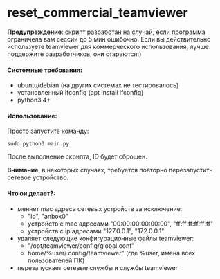 # reset_commercial_teamviewer

**Предупреждение**: скрипт разработан на случай, если программа ограничела вам сессии до 5 мин ошибочно. Если вы действительно используете teamviewer для коммерческого использования, лучше поддержите разработчиков, они стараются:)

#### Системные требования:
- ubuntu/debian (на других системах не тестировалось)
- установленный ifconfig (apt install ifconfig)
- python3.4+

#### Использование:

Просто запустите команду:

    sudo python3 main.py

После выполнение скрипта, ID будет сброшен.

**Внимание**, в некоторых случаях, требуется повторно перезапустить сетевое устройство.

#### Что он делает?:

- меняет mac адреса сетевых устройств за исключение:
    - "lo", "anbox0"
    - устройств с mac адресами "00:00:00:00:00:00", "ff:ff:ff:ff:ff:ff"
    - устройств с ip адресами "127.0.0.1", "172.0.0.1"
- удаляет следующие конфигурационные файлы teamviewer:
    - "/opt/teamviewer/config/global.conf"
     - home/%user/.config/teamviewer" (где %user, имена всех пользователей ПК)
- перезапускает сетевые службы и службы teamviewer
